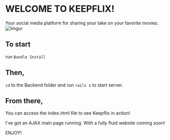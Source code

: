 # WELCOME TO KEEPFLIX!
Your social media platform for sharing your take on your favorite movies.
![Imgur](https://i.imgur.com/G6hSxLc.png)

## To start 
run `Bundle Install`


## Then,
`cd` to the Backend folder and run `rails s` to start server.

## From there, 
You can access the index.html file to see Keepflix in action!

I've got an AJAX main page running. With a fully fluid website coming soon!

ENJOY!
